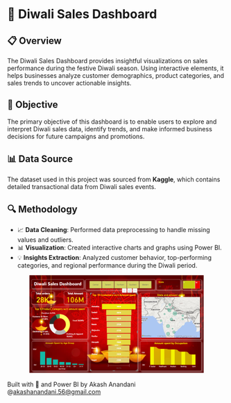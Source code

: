 🎇 Diwali Sales Dashboard
=========================

📋 Overview
-----------

The Diwali Sales Dashboard provides insightful visualizations on sales performance during the festive Diwali season. Using interactive elements, it helps businesses analyze customer demographics, product categories, and sales trends to uncover actionable insights.

🎯 Objective
------------

The primary objective of this dashboard is to enable users to explore and interpret Diwali sales data, identify trends, and make informed business decisions for future campaigns and promotions.

📊 Data Source
--------------

The dataset used in this project was sourced from **Kaggle**, which contains detailed transactional data from Diwali sales events.

🔍 Methodology
--------------

*   📈 **Data Cleaning**: Performed data preprocessing to handle missing values and outliers.
*   📊 **Visualization**: Created interactive charts and graphs using Power BI.
*   💡 **Insights Extraction**: Analyzed customer behavior, top-performing categories, and regional performance during the Diwali period.


<div style="text-align: center;">
    <img src="diwali%20sales%20dashboard%20image.png" alt="Diwali Sales Dashboard Screenshot" width="80%">
</div>


Built with 🎉 and Power BI by Akash Anandani
@akashanandani.56@gmail.com
